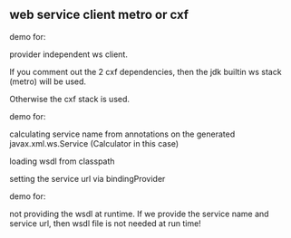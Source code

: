 web service client metro or cxf
---------------------------


demo for:

provider independent ws client.

If you comment out the 2 cxf dependencies, then the jdk builtin ws stack (metro) will be used.

Otherwise the cxf stack is used.

demo for:

calculating service name from annotations on the generated javax.xml.ws.Service (Calculator in this case)

loading wsdl from classpath

setting the service url via bindingProvider

demo for:

not providing the wsdl at runtime. If we provide the service name and service url, then wsdl file is not needed at run time!

